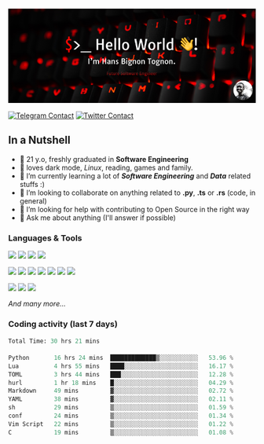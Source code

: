 ![Cover](assets/gh-readme-cover.png)

[![Telegram Contact](https://img.shields.io/badge/Telegram-%230088CC.svg?style=for-the-badge&logo=telegram&logoColor=white)](https://t.me/hanstobi) [![Twitter Contact](https://img.shields.io/badge/Twitter-%2308A0E9.svg?style=for-the-badge&logo=twitter&logoColor=white)](https://twitter.com/_tobihans)

## In a Nutshell
- 👤 21 y.o, freshly graduated in **Software Engineering**
- 🖤 loves dark mode, *Linux*, reading, games and family.
- 🌱 I’m currently learning a lot of ***Software Engineering*** and ***Data*** related stuffs :)
- 👯 I’m looking to collaborate on anything related to **.py**, **.ts** or **.rs** (code, in general)
- 🤔 I’m looking for help with contributing to Open Source in the right way
- 💬 Ask me about anything (I'll answer if possible)

### Languages & Tools
![](https://img.shields.io/badge/Linux-%23eab30f.svg?style=for-the-badge&logo=linux&logoColor=black) ![](https://img.shields.io/badge/Git-%23e54a2f.svg?style=for-the-badge&logo=git&logoColor=white) ![](https://img.shields.io/badge/Github-%231a1d21.svg?style=for-the-badge&logo=github&logoColor=white) ![](https://img.shields.io/badge/Docker-%230394f0.svg?style=for-the-badge&logo=docker&logoColor=white)

![](https://img.shields.io/badge/C-%231a1d21.svg?style=for-the-badge&logo=C&logoColor=white) ![](https://img.shields.io/badge/TypeScript-%230074c2.svg?style=for-the-badge&logo=typescript&logoColor=white) ![](https://img.shields.io/badge/Python-%23f0c540.svg?style=for-the-badge&logo=python) ![](https://img.shields.io/badge/Rust-%23ea4800.svg?style=for-the-badge&logo=rust) ![](https://img.shields.io/badge/Php-%237175aa.svg?style=for-the-badge&logo=php&logoColor=white) ![](https://img.shields.io/badge/HTML-%23d84924.svg?style=for-the-badge&logo=html5&logoColor=white) ![](https://img.shields.io/badge/Scss-%23c45f92.svg?style=for-the-badge&logo=sass&logoColor=white)

![](https://img.shields.io/badge/Vue-%23314559.svg?style=for-the-badge&logo=vue.js) ![](https://img.shields.io/badge/Laravel-%23e54a2f.svg?style=for-the-badge&logo=laravel&logoColor=white) ![](https://img.shields.io/badge/Adonis-%235a45ff.svg?style=for-the-badge&logo=adonisjs)

*And many more...*

### Coding activity (last 7 days)
<!--START_SECTION:waka-->

```python
Total Time: 30 hrs 21 mins

Python       16 hrs 24 mins  █████████████▒░░░░░░░░░░░   53.96 %
Lua          4 hrs 55 mins   ████░░░░░░░░░░░░░░░░░░░░░   16.17 %
TOML         3 hrs 44 mins   ███░░░░░░░░░░░░░░░░░░░░░░   12.28 %
hurl         1 hr 18 mins    █░░░░░░░░░░░░░░░░░░░░░░░░   04.29 %
Markdown     49 mins         ▓░░░░░░░░░░░░░░░░░░░░░░░░   02.72 %
YAML         38 mins         ▓░░░░░░░░░░░░░░░░░░░░░░░░   02.11 %
sh           29 mins         ▒░░░░░░░░░░░░░░░░░░░░░░░░   01.59 %
conf         24 mins         ▒░░░░░░░░░░░░░░░░░░░░░░░░   01.34 %
Vim Script   22 mins         ▒░░░░░░░░░░░░░░░░░░░░░░░░   01.22 %
C            19 mins         ▒░░░░░░░░░░░░░░░░░░░░░░░░   01.08 %
```

<!--END_SECTION:waka-->
